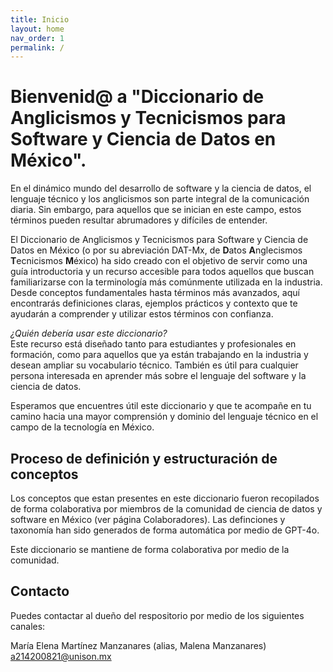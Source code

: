 ```yaml
---
title: Inicio
layout: home
nav_order: 1
permalink: /
---
```


# Bienvenid@ a "Diccionario de Anglicismos y Tecnicismos para Software y Ciencia de Datos en México".

En el dinámico mundo del desarrollo de software y la ciencia de datos, el lenguaje técnico y los anglicismos son parte integral de la comunicación diaria. Sin embargo, para aquellos que se inician en este campo, estos términos pueden resultar abrumadores y difíciles de entender.

El Diccionario de Anglicismos y Tecnicismos para Software y Ciencia de Datos en México (o por su abreviación DAT-Mx, de **D**atos **A**nglecismos **T**ecnicismos **M**éxico) ha sido creado con el objetivo de servir como una guía introductoria y un recurso accesible para todos aquellos que buscan familiarizarse con la terminología más comúnmente utilizada en la industria. Desde conceptos fundamentales hasta términos más avanzados, aquí encontrarás definiciones claras, ejemplos prácticos y contexto que te ayudarán a comprender y utilizar estos términos con confianza.

*¿Quién debería usar este diccionario?*  
Este recurso está diseñado tanto para estudiantes y profesionales en formación, como para aquellos que ya están trabajando en la industria y desean ampliar su vocabulario técnico. También es útil para cualquier persona interesada en aprender más sobre el lenguaje del software y la ciencia de datos.

Esperamos que encuentres útil este diccionario y que te acompañe en tu camino hacia una mayor comprensión y dominio del lenguaje técnico en el campo de la tecnología en México.

## Proceso de definición y estructuración de conceptos

Los conceptos que estan presentes en este diccionario fueron recopilados de forma colaborativa por miembros de la comunidad de ciencia de datos y software en México (ver página Colaboradores). Las definciones y taxonomía han sido generados de forma automática por medio de GPT-4o.

Este diccionario se mantiene de forma colaborativa por medio de la comunidad. 

## Contacto

Puedes contactar al dueño del respositorio por medio de los siguientes canales:  

María Elena Martínez Manzanares (alias, Malena Manzanares)  
a214200821@unison.mx  

